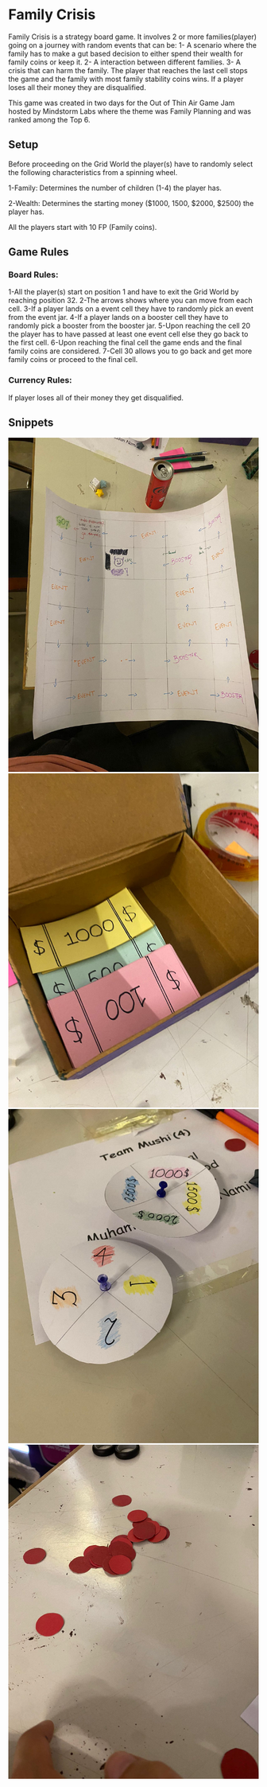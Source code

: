 # Family Crisis
Family Crisis is a strategy board game. It involves 2 or more families(player) going on a journey with random events that can be: 
1- A scenario where the family has to make a gut based decision to either spend their wealth for family coins or keep it.
2- A interaction between different families.
3- A crisis that can harm the family.
The player that reaches the last cell stops the game and the family with most family stability coins wins. If a player loses all their money they are disqualified.

This game was created in two days for the Out of Thin Air Game Jam hosted by Mindstorm Labs where the theme was Family Planning and was ranked among the Top 6.

## Setup
Before proceeding on the Grid World the player(s) have to randomly select the following characteristics from a spinning wheel.

1-Family: Determines the number of children (1-4) the player has.

2-Wealth: Determines the starting money ($1000, 1500, $2000, $2500) the player has.

All the players start with 10 FP (Family coins).

## Game Rules
### Board Rules:
1-All the player(s) start on position 1 and have to exit the Grid World by reaching position 32.
2-The arrows shows where you can move from each cell.
3-If a player lands on a event cell they have to randomly pick an event from the event jar.
4-If a player lands on a booster cell they have to randomly pick a booster from the booster jar.
5-Upon reaching the cell 20 the player has to have passed at least one event cell else they go back to the first cell.
6-Upon reaching the final cell the game ends and the final family coins are considered.
7-Cell 30 allows you to go back and get more family coins or proceed to the final cell.

### Currency Rules:
If player loses all of their money they get disqualified.

## Snippets
![Alt text](Grid.jpeg)
![Alt text](Money.jpeg)
![Alt text](Wheel.jpeg)
![Alt text](Coins.jpeg)
